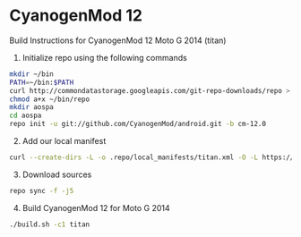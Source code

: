 CyanogenMod 12
================

Build Instructions for CyanogenMod 12 Moto G 2014 (titan)

1. Initialize repo using the following commands

```bash
mkdir ~/bin
PATH=~/bin:$PATH
curl http://commondatastorage.googleapis.com/git-repo-downloads/repo > ~/bin/repo
chmod a+x ~/bin/repo
mkdir aospa
cd aospa
repo init -u git://github.com/CyanogenMod/android.git -b cm-12.0
```

2. Add our local manifest

```bash
curl --create-dirs -L -o .repo/local_manifests/titan.xml -O -L https://raw.github.com/motog2014devteam/roomservice/cm-12.0/manifest.xml
```

3. Download sources
```bash
repo sync -f -j5
```

4. Build CyanogenMod 12 for Moto G 2014

```bash
./build.sh -c1 titan
```
